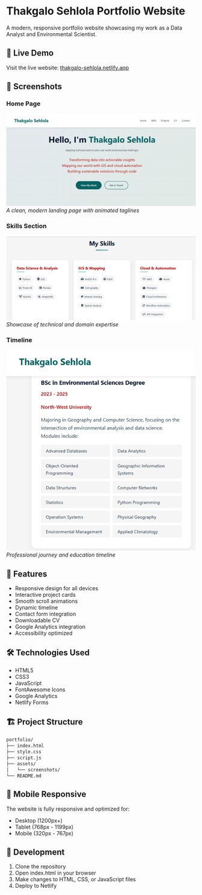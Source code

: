# Thakgalo Sehlola Portfolio Website

A modern, responsive portfolio website showcasing my work as a Data Analyst and Environmental Scientist.

## 🌟 Live Demo
Visit the live website: [thakgalo-sehlola.netlify.app](https://thakgalo-sehlola.netlify.app)

## 📸 Screenshots

### Home Page
![Home Page](./assets/screenshots/home.png)
*A clean, modern landing page with animated taglines*

### Skills Section
![Skills](./assets/screenshots/skills.png)
*Showcase of technical and domain expertise*

### Timeline
![Timeline](./assets/screenshots/timeline.png)
*Professional journey and education timeline*

## 🚀 Features
- Responsive design for all devices
- Interactive project cards
- Smooth scroll animations
- Dynamic timeline
- Contact form integration
- Downloadable CV
- Google Analytics integration
- Accessibility optimized

## 🛠️ Technologies Used
- HTML5
- CSS3
- JavaScript
- FontAwesome Icons
- Google Analytics
- Netlify Forms

## 🏗️ Project Structure
```
portfolio/
├── index.html
├── style.css
├── script.js
├── assets/
│   └── screenshots/
└── README.md
```

## 📱 Mobile Responsive
The website is fully responsive and optimized for:
- Desktop (1200px+)
- Tablet (768px - 1199px)
- Mobile (320px - 767px)

## 📝 Development
1. Clone the repository
2. Open index.html in your browser
3. Make changes to HTML, CSS, or JavaScript files
4. Deploy to Netlify